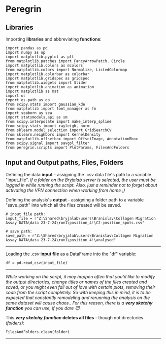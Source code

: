 # Peregrin

## Libraries
Importing **libraries** and abbreviating **functions**:

    import pandas as pd
    import numpy as np
    import matplotlib.pyplot as plt
    from matplotlib.patches import FancyArrowPatch, Circle
    import matplotlib.colors as mcolors
    from matplotlib.colors import Normalize, ListedColormap
    import matplotlib.colorbar as colorbar
    import matplotlib.gridspec as gridspec
    from matplotlib.widgets import Slider
    import matplotlib.animation as animation
    import matplotlib as mat
    import os
    import os.path as op
    from scipy.stats import gaussian_kde
    from matplotlib import font_manager as fm
    import seaborn as sea
    import statsmodels.api as sm
    from scipy.interpolate import make_interp_spline
    from scipy.stats import rayleigh, norm
    from sklearn.model_selection import GridSearchCV
    from sklearn.neighbors import KernelDensity
    from matplotlib.offsetbox import OffsetImage, AnnotationBbox
    from scipy.signal import savgol_filter
    from peregrin.scripts import PlotParams, FilesAndFolders


## Input and Output paths, Files, Folders
Defining the data **input** - assigning the .csv data file's path to a variable "input_file". *If a folder on the Bryjalab server is selected, the user must be logged in while running the script. Also, just a reminder not to forget about activating the VPN connection when working from home ;)*

Defining the analysis's **output** - assigning a folder path to a variable "save_path" into which all the files created will be saved.

    # input file path:
    input_file = r"Z:\Shared\bryjalab\users\Branislav\Collagen Migration Assay DATA\data 23-7-24\run1\position_4!\C2-position_spots.csv"

    # save path:
    save_path = r"Z:\Shared\bryjalab\users\Branislav\Collagen Migration Assay DATA\data 23-7-24\run1\position_4!\analysed"

---

Loading the *.csv* **input file** as a DataFrame into the "df" variable:

    df = pd.read_csv(input_file)

---

*While working on the script, it may happen often that you'd like to modify the output directories, change titles or names of the files created and saved, or you might even fall out of love with certain plots, removing their code from the script completely. So with keeping this in mind, it is to be expected that constantly remodeling and rerunning the analysis on the same dataset will cause chaos.. For this reason, there is a **very sketchy function** you can use, if you dare :smiling_imp:.*

This ***very sketchy function* deletes all files** - though not directories *(folders):*

    FilesAndFolders.clean(folder)

---

